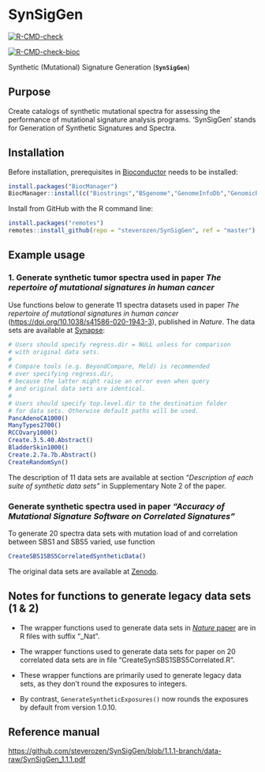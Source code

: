 
<!-- README.md is generated from README.Rmd. Please edit that file -->

# SynSigGen

<!-- badges: start -->

[![R-CMD-check](https://github.com/steverozen/SynSigGen/workflows/R-CMD-check/badge.svg?branch=1.1.1-branch)](https://github.com/steverozen/SynSigGen/actions?query=workflow%3AR-CMD-check+branch%3A1.1.1-branch)

[![R-CMD-check-bioc](https://github.com/steverozen/SynSigGen/workflows/R-CMD-check-bioc/badge.svg?branch=1.1.1-branch)](https://github.com/steverozen/SynSigGen/actions?query=workflow%3AR-CMD-check-bioc+branch%3A1.1.1-branch)

<!-- badges: end -->

Synthetic (Mutational) Signature Generation (**`SynSigGen`**)

## Purpose

Create catalogs of synthetic mutational spectra for assessing the
performance of mutational signature analysis programs. ‘SynSigGen’
stands for Generation of Synthetic Signatures and Spectra.

## Installation

Before installation, prerequisites in
[Bioconductor](https://www.bioconductor.org/) needs to be installed:

``` r
install.packages("BiocManager")
BiocManager::install(c("Biostrings","BSgenome","GenomeInfoDb","GenomicRanges"))
```

Install from GitHub with the R command line:

``` r
install.packages("remotes")
remotes::install_github(repo = "steverozen/SynSigGen", ref = "master")
```

## Example usage

### 1. Generate synthetic tumor spectra used in paper *The repertoire of mutational signatures in human cancer*

Use functions below to generate 11 spectra datasets used in paper *The
repertoire of mutational signatures in human cancer*
(<https://doi.org/10.1038/s41586-020-1943-3>), published in *Nature*.
The data sets are available at
[Synapse](https://www.synapse.org/#!Synapse:syn18497223):

``` r
# Users should specify regress.dir = NULL unless for comparison
# with original data sets.
# 
# Compare tools (e.g. BeyondCompare, Meld) is recommended 
# over specifying regress.dir,
# because the latter might raise an error even when query 
# and original data sets are identical.
#
# Users should specify top.level.dir to the destination folder
# for data sets. Otherwise default paths will be used.
PancAdenoCA1000()
ManyTypes2700()
RCCOvary1000()
Create.3.5.40.Abstract()
BladderSkin1000()
Create.2.7a.7b.Abstract()
CreateRandomSyn()
```

The description of 11 data sets are available at section *“Description
of each suite of synthetic data sets”* in Supplementary Note 2 of the
paper.

### Generate synthetic spectra used in paper *“Accuracy of Mutational Signature Software on Correlated Signatures”*

To generate 20 spectra data sets with mutation load of and correlation
between SBS1 and SBS5 varied, use function

``` r
CreateSBS1SBS5CorrelatedSyntheticData()
```

The original data sets are available at
[Zenodo](https://doi.org/10.5281/zenodo.2636980).

## Notes for functions to generate legacy data sets (1 & 2)

-   The wrapper functions used to generate data sets in [*Nature*
    paper](https://doi.org/10.1038/s41586-020-1943-3) are in R files
    with suffix “\_Nat”.

-   The wrapper functions used to generate data sets for paper on 20
    correlated data sets are in file “CreateSynSBS1SBS5Correlated.R”.

-   These wrapper functions are primarily used to generate legacy data
    sets, as they don’t round the exposures to integers.

-   By contrast, `GenerateSyntheticExposures()` now rounds the exposures
    by default from version 1.0.10.

## Reference manual

<https://github.com/steverozen/SynSigGen/blob/1.1.1-branch/data-raw/SynSigGen_1.1.1.pdf>
